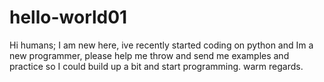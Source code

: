 # hello-world01
Hi humans;
I am new here, ive recently started coding on python and Im a new programmer, please help me throw and send me examples and practice so I could build up a bit and start programming.
warm regards. 
